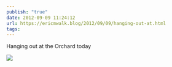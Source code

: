 ```yaml
---
publish: "true"
date: 2012-09-09 11:24:12
url: https://ericmwalk.blog/2012/09/09/hanging-out-at.html
tags: 
---
```


Hanging out at the Orchard today

![](https://ericmwalk.blog/uploads/2022/197e72103e.jpg)